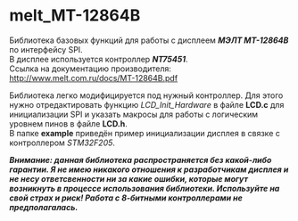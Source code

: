 # melt_MT-12864B      

Библиотека базовых функций для работы с дисплеем ___МЭЛТ MT-12864B___ по интерфейсу SPI.  
В дисплее используется контроллер ___NT75451___.  
Ссылка на документацию производителя: http://www.melt.com.ru/docs/MT-12864B.pdf    

Библиотека легко модифицируется под нужный контроллер. Для этого нужно отредактировать функцию _LCD_Init_Hardware_ в файле __LCD.c__ для инициализации SPI и указать макросы для работы с логическим уровнем пинов в файле __LCD.h__.  
В папке __example__ приведён пример инициализации дисплея в связке с контроллером _STM32F205_.    

___Внимание: данная библиотека распространяется без какой-либо гарантии. Я не имею никакого отношения к разработчикам дисплея и не несу ответсвенности ни за какие ошибки, которые могут возникнуть в процессе использования библиотеки. Используйте на свой страх и риск! Работа с 8-битными контроллерами не предполагалась.___
